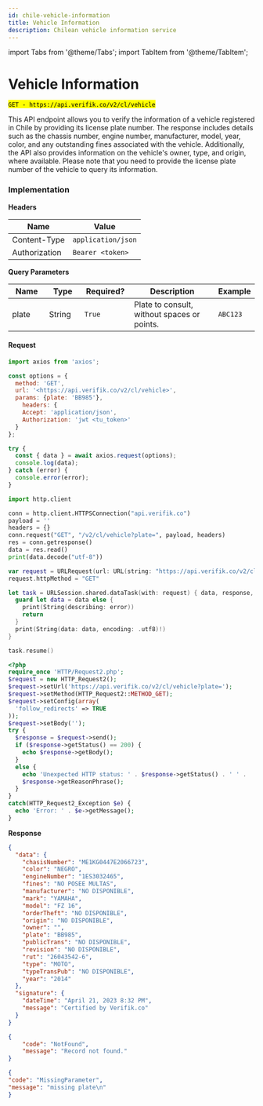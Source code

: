 ```yaml
---
id: chile-vehicle-information
title: Vehicle Information
description: Chilean vehicle information service
---
```


import Tabs from '@theme/Tabs';
import TabItem from '@theme/TabItem';

# Vehicle Information

<mark >`GET - https://api.verifik.co/v2/cl/vehicle`</mark>

This API endpoint allows you to verify the information of a vehicle registered in Chile by providing its license plate number. The response includes details such as the chassis number, engine number, manufacturer, model, year, color, and any outstanding fines associated with the vehicle. Additionally, the API also provides information on the vehicle's owner, type, and origin, where available. Please note that you need to provide the license plate number of the vehicle to query its information.

### Implementation

**Headers**

| Name          | Value              |
| ------------- | ------------------ |
| Content-Type  | `application/json` |
| Authorization | `Bearer <token>`   |

**Query Parameters**

<table><thead><tr><th width="99">Name</th><th width="88">Type</th><th width="105">Required?</th><th width="341">Description</th><th>Example</th></tr></thead><tbody><tr><td>plate</td><td>String</td><td><code>True</code></td><td>Plate to consult, without spaces or points.</td><td><code>ABC123</code></td></tr></tbody></table>

#### Request

<Tabs>
<TabItem value="javascript" label="JavaScript">

```javascript
import axios from 'axios';

const options = {
  method: 'GET',
  url: '<https://api.verifik.co/v2/cl/vehicle>',
  params: {plate: 'BB985'},
    headers: {
    Accept: 'application/json',
    Authorization: 'jwt <tu_token>'
  }
};

try {
  const { data } = await axios.request(options);
  console.log(data);
} catch (error) {
  console.error(error);
}
```

</TabItem>
<TabItem value="python" label="Python">

```python
import http.client

conn = http.client.HTTPSConnection("api.verifik.co")
payload = ''
headers = {}
conn.request("GET", "/v2/cl/vehicle?plate=", payload, headers)
res = conn.getresponse()
data = res.read()
print(data.decode("utf-8"))
```

</TabItem>
<TabItem value="swift" label="Swift">

```swift
var request = URLRequest(url: URL(string: "https://api.verifik.co/v2/cl/vehicle?plate=")!,timeoutInterval: Double.infinity)
request.httpMethod = "GET"

let task = URLSession.shared.dataTask(with: request) { data, response, error in 
  guard let data = data else {
    print(String(describing: error))
    return
  }
  print(String(data: data, encoding: .utf8)!)
}

task.resume()
```

</TabItem>
<TabItem value="php" label="PHP">

```php
<?php
require_once 'HTTP/Request2.php';
$request = new HTTP_Request2();
$request->setUrl('https://api.verifik.co/v2/cl/vehicle?plate=');
$request->setMethod(HTTP_Request2::METHOD_GET);
$request->setConfig(array(
  'follow_redirects' => TRUE
));
$request->setBody('');
try {
  $response = $request->send();
  if ($response->getStatus() == 200) {
    echo $response->getBody();
  }
  else {
    echo 'Unexpected HTTP status: ' . $response->getStatus() . ' ' .
    $response->getReasonPhrase();
  }
}
catch(HTTP_Request2_Exception $e) {
  echo 'Error: ' . $e->getMessage();
}
```

</TabItem>
</Tabs>

**Response**

<Tabs>
<TabItem value="200" label="200">

```json
{
  "data": {
    "chasisNumber": "ME1KG0447E2066723",
    "color": "NEGRO",
    "engineNumber": "1ES3032465",
    "fines": "NO POSEE MULTAS",
    "manufacturer": "NO DISPONIBLE",
    "mark": "YAMAHA",
    "model": "FZ 16",
    "orderTheft": "NO DISPONIBLE",
    "origin": "NO DISPONIBLE",
    "owner": "",
    "plate": "BB985",
    "publicTrans": "NO DISPONIBLE",
    "revision": "NO DISPONIBLE",
    "rut": "26043542-6",
    "type": "MOTO",
    "typeTransPub": "NO DISPONIBLE",
    "year": "2014"
  },
  "signature": {
    "dateTime": "April 21, 2023 8:32 PM",
    "message": "Certified by Verifik.co"
  }
}
```

</TabItem>
<TabItem value="404" label="404">

```json
{
    "code": "NotFound",
    "message": "Record not found."
}
```

</TabItem>
<TabItem value="409" label="409">

```json
{
"code": "MissingParameter",
"message": "missing plate\n"
}
```

</TabItem>
</Tabs>
